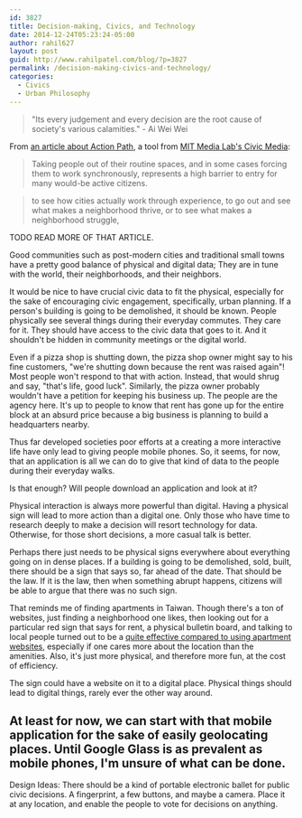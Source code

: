 ```yaml
---
id: 3827
title: Decision-making, Civics, and Technology
date: 2014-12-24T05:23:24-05:00
author: rahil627
layout: post
guid: http://www.rahilpatel.com/blog/?p=3827
permalink: /decision-making-civics-and-technology/
categories:
  - Civics
  - Urban Philosophy
---
```

<blockquote>"Its every judgement and every decision are the root cause of society's various calamities." - Ai Wei Wei</blockquote>

From <a href="https://civic.mit.edu/blog/erhardt/action-path-a-location-based-tool-for-civic-reflection-and-engagement" title="Action Path">an article about Action Path</a>, a tool from <a href="http://www.media.mit.edu/research/groups/civic-media" title="MIT Media Lab's Civic Media">MIT Media Lab's Civic Media</a>:
<blockquote>Taking people out of their routine spaces, and in some cases forcing them to work synchronously, represents a high barrier to entry for many would-be active citizens.</blockquote>

<blockquote>to see how cities actually work through experience, to go out and see what makes a neighborhood thrive, or to see what makes a neighborhood struggle,</blockquote>

TODO READ MORE OF THAT ARTICLE.

Good communities such as post-modern cities and traditional small towns have a pretty good balance of physical and digital data; They are in tune with the world, their neighborhoods, and their neighbors.

It would be nice to have crucial civic data to fit the physical, especially for the sake of encouraging civic engagement, specifically, urban planning. If a person's building is going to be demolished, it should be known. People physically see several things during their everyday commutes. They care for it. They should have access to the civic data that goes to it. And it shouldn't be hidden in community meetings or the digital world.

Even if a pizza shop is shutting down, the pizza shop owner might say to his fine customers, "we're shutting down because the rent was raised again"! Most people won't respond to that with action. Instead, that would shrug and say, "that's life, good luck". Similarly, the pizza owner probably wouldn't have a petition for keeping his business up. The people are the agency here. It's up to people to know that rent has gone up for the entire block at an absurd price because a big business is planning to build a headquarters nearby.

Thus far developed societies poor efforts at a creating a more interactive life have only lead to giving people mobile phones. So, it seems, for now, that an application is all we can do to give that kind of data to the people during their everyday walks.

Is that enough? Will people download an application and look at it?

Physical interaction is always more powerful than digital. Having a physical sign will lead to more action than a digital one. Only those who have time to research deeply to make a decision will resort technology for data. Otherwise, for those short decisions, a more casual talk is better.

Perhaps there just needs to be physical signs everywhere about everything going on in dense places. If a building is going to be demolished, sold, built, there should be a sign that says so, far ahead of the date. That should be the law. If it is the law, then when something abrupt happens, citizens will be able to argue that there was no such sign.

That reminds me of finding apartments in Taiwan. Though there's a ton of websites, just finding a neighborhood one likes, then looking out for a particular red sign that says for rent, a physical bulletin board, and talking to local people turned out to be a <a href="http://www.rahilpatel.com/blog/the-apex-of-mania-and-creativity-in-taipei" title="The Apex of Mania and Creativity in Taipei">quite effective compared to using apartment websites</a>, especially if one cares more about the location than the amenities. Also, it's just more physical, and therefore more fun, at the cost of efficiency.

The sign could have a website on it to a digital place. Physical things should lead to digital things, rarely ever the other way around.

At least for now, we can start with that mobile application for the sake of easily geolocating places. Until Google Glass is as prevalent as mobile phones, I'm unsure of what can be done.
--

Design Ideas:
There should be a kind of portable electronic ballet for public civic decisions. A fingerprint, a few buttons, and maybe a camera. Place it at any location, and enable the people to vote for decisions on anything.